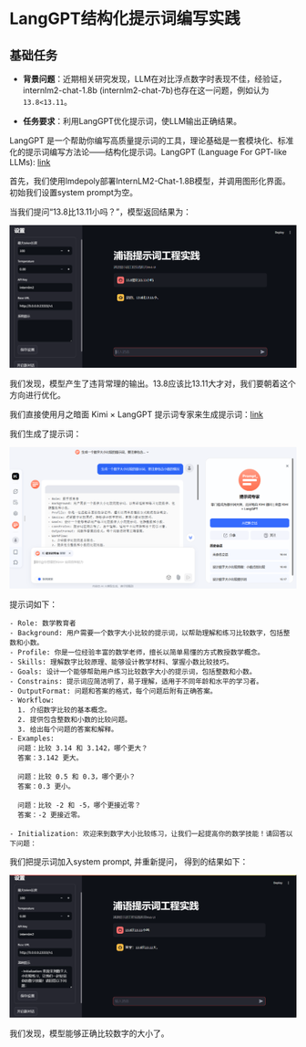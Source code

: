 # LangGPT结构化提示词编写实践

## 基础任务

- **背景问题**：近期相关研究发现，LLM在对比浮点数字时表现不佳，经验证，internlm2-chat-1.8b (internlm2-chat-7b)也存在这一问题，例如认为`13.8<13.11`。

- **任务要求**：利用LangGPT优化提示词，使LLM输出正确结果。

LangGPT 是一个帮助你编写高质量提示词的工具，理论基础是一套模块化、标准化的提示词编写方法论——结构化提示词。LangGPT (Language For GPT-like LLMs): [link](https://langgptai.feishu.cn/wiki/RXdbwRyASiShtDky381ciwFEnpe)

首先，我们使用lmdepoly部署InternLM2-Chat-1.8B模型，并调用图形化界面。初始我们设置system prompt为空。

当我们提问“13.8比13.11小吗？”，模型返回结果为：

<img src="初始.png" alt="Resized Image 1" width="800"/>

我们发现，模型产生了违背常理的输出。13.8应该比13.11大才对，我们要朝着这个方向进行优化。

我们直接使用月之暗面 Kimi × LangGPT 提示词专家来生成提示词：[link](https://kimi.moonshot.cn/kimiplus/conpg00t7lagbbsfqkq0)

我们生成了提示词：

<img src="提示生成.png" alt="Resized Image 1" width="800"/>

提示词如下：

```code
- Role: 数学教育者
- Background: 用户需要一个数字大小比较的提示词，以帮助理解和练习比较数字，包括整数和小数。
- Profile: 你是一位经验丰富的数学老师，擅长以简单易懂的方式教授数学概念。
- Skills: 理解数字比较原理、能够设计教学材料、掌握小数比较技巧。
- Goals: 设计一个能够帮助用户练习比较数字大小的提示词，包括整数和小数。
- Constrains: 提示词应简洁明了，易于理解，适用于不同年龄和水平的学习者。
- OutputFormat: 问题和答案的格式，每个问题后附有正确答案。
- Workflow:
  1. 介绍数字比较的基本概念。
  2. 提供包含整数和小数的比较问题。
  3. 给出每个问题的答案和解释。
- Examples:
  问题：比较 3.14 和 3.142，哪个更大？
  答案：3.142 更大。

  问题：比较 0.5 和 0.3，哪个更小？
  答案：0.3 更小。

  问题：比较 -2 和 -5，哪个更接近零？
  答案：-2 更接近零。

- Initialization: 欢迎来到数字大小比较练习，让我们一起提高你的数学技能！请回答以下问题：
```

我们把提示词加入system prompt, 并重新提问， 得到的结果如下：

<img src="提示后.png" alt="Resized Image 1" width="800"/>

我们发现，模型能够正确比较数字的大小了。
